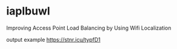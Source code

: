 # iaplbuwl
Improving Access Point Load Balancing by Using Wifi Localization

output example https://stnr.icu/typfD1

